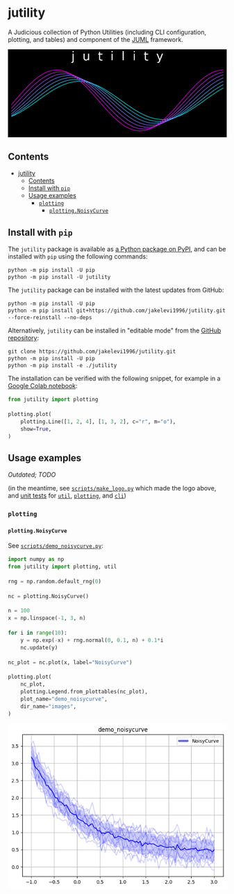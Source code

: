 # jutility

A Judicious collection of Python Utilities (including CLI configuration, plotting, and tables) and component of the [JUML](https://github.com/jakelevi1996/juml) framework.

![](https://raw.githubusercontent.com/jakelevi1996/jutility/main/images/logo_black.png)

## Contents

- [jutility](#jutility)
  - [Contents](#contents)
  - [Install with `pip`](#install-with-pip)
  - [Usage examples](#usage-examples)
    - [`plotting`](#plotting)
      - [`plotting.NoisyCurve`](#plottingnoisycurve)

## Install with `pip`

The `jutility` package is available as [a Python package on PyPI](https://pypi.org/project/jutility/), and can be installed with `pip` using the following commands:

```
python -m pip install -U pip
python -m pip install -U jutility
```

The `jutility` package can be installed with the latest updates from GitHub:

```
python -m pip install -U pip
python -m pip install git+https://github.com/jakelevi1996/jutility.git --force-reinstall --no-deps
```

Alternatively, `jutility` can be installed in "editable mode" from the [GitHub repository](https://github.com/jakelevi1996/jutility):

```
git clone https://github.com/jakelevi1996/jutility.git
python -m pip install -U pip
python -m pip install -e ./jutility
```

The installation can be verified with the following snippet, for example in a [Google Colab notebook](https://colab.research.google.com/):

```python
from jutility import plotting

plotting.plot(
    plotting.Line([1, 2, 4], [1, 3, 2], c="r", m="o"),
    show=True,
)
```

## Usage examples

*Outdated; TODO*

(in the meantime, see [`scripts/make_logo.py`](scripts/make_logo.py) which made the logo above, and [unit tests](tests/) for [`util`](tests/test_util.py), [`plotting`](tests/test_plotting.py), and [`cli`](tests/test_cli.py))

### `plotting`

#### `plotting.NoisyCurve`

See [`scripts/demo_noisycurve.py`](scripts/demo_noisycurve.py):

```python
import numpy as np
from jutility import plotting, util

rng = np.random.default_rng(0)

nc = plotting.NoisyCurve()

n = 100
x = np.linspace(-1, 3, n)

for i in range(10):
    y = np.exp(-x) + rng.normal(0, 0.1, n) + 0.1*i
    nc.update(y)

nc_plot = nc.plot(x, label="NoisyCurve")

plotting.plot(
    nc_plot,
    plotting.Legend.from_plottables(nc_plot),
    plot_name="demo_noisycurve",
    dir_name="images",
)
```

![](images/demo_noisycurve.png)
